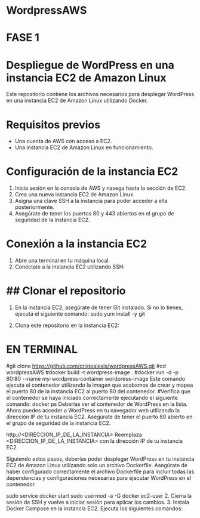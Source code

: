 # WordpressAWS
# FASE 1
# Despliegue de WordPress en una instancia EC2 de Amazon Linux

Este repositorio contiene los archivos necesarios para desplegar WordPress en una instancia EC2 de Amazon Linux utilizando Docker.

# Requisitos previos
- Una cuenta de AWS con acceso a EC2.
- Una instancia EC2 de Amazon Linux en funcionamiento.

# Configuración de la instancia EC2
1. Inicia sesión en la consola de AWS y navega hasta la sección de EC2.
2. Crea una nueva instancia EC2 de Amazon Linux.
3. Asigna una clave SSH a la instancia para poder acceder a ella posteriormente.
4. Asegúrate de tener los puertos 80 y 443 abiertos en el grupo de seguridad de la instancia EC2.

# Conexión a la instancia EC2
1. Abre una terminal en tu máquina local.
2. Conéctate a la instancia EC2 utilizando SSH:
# ## Clonar el repositorio
1. En la instancia EC2, asegúrate de tener Git instalado. Si no lo tienes, ejecuta el siguiente comando:
sudo yum install -y git

2. Clona este repositorio en la instancia EC2:
 # EN TERMINAL
 #git clone https://github.com/cristoalexis/wordpressAWS.git
#cd wordpressAWS
#docker build -t wordpress-image .
#docker run -d -p 80:80 --name my-wordpress-container wordpress-image
Este comando ejecuta el contenedor utilizando la imagen que acabamos de crear y mapea el puerto 80 de la instancia EC2 al puerto 80 del contenedor.
#Verifica que el contenedor se haya iniciado correctamente ejecutando el siguiente comando:
docker ps
Deberías ver el contenedor de WordPress en la lista.
Ahora puedes acceder a WordPress en tu navegador web utilizando la dirección IP de tu instancia EC2. Asegúrate de tener el puerto 80 abierto en el grupo de seguridad de la instancia EC2.


http://<DIRECCION_IP_DE_LA_INSTANCIA>
Reemplaza <DIRECCION_IP_DE_LA_INSTANCIA> con la dirección IP de tu instancia EC2.


Siguiendo estos pasos, deberías poder desplegar WordPress en tu instancia EC2 de Amazon Linux utilizando solo un archivo Dockerfile. Asegúrate de haber configurado correctamente el archivo Dockerfile para incluir todas las dependencias y configuraciones necesarias para ejecutar WordPress en el contenedor.

sudo service docker start
sudo usermod -a -G docker ec2-user
2. Cierra la sesión de SSH y vuelve a iniciar sesión para aplicar los cambios.
3. Instala Docker Compose en la instancia EC2. Ejecuta los siguientes comandos:

